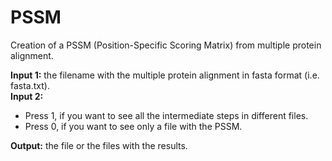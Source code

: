 # PSSM
Creation of a PSSM (Position-Specific Scoring Matrix) from multiple protein alignment.

**Input 1:** the filename with the multiple protein alignment in fasta format (i.e. fasta.txt).  
**Input 2:**  
<ul>
	<li>Press 1, if you want to see all the intermediate steps in different files.</li>
	<li>Press 0, if you want to see only a file with the PSSM.</li>
</ul>

**Output:** the file or the files with the results.  

